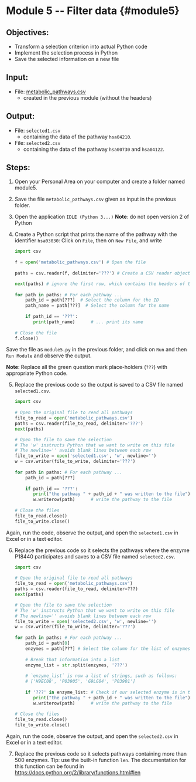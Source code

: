 # Module 5 -- Filter data {#module5}

## Objectives:
- Transform a selection criterion into actual Python code
- Implement the selection process in Python
- Save the selected information on a new file

## Input:
- File: [metabolic_pathways.csv](files/metabolic_pathways.csv)
	- created in the previous module (without the headers)

## Output:
- File: `selected1.csv`
	* containing the data of the pathway `hsa04210`.
- File: `selected2.csv`
	* containing the data of the pathway `hsa00730` and `hsa04122`.

## Steps:

1. Open your Personal Area on your computer and create a folder named module5.

2. Save the file `metabolic_pathways.csv` given as input in the previous folder.

3. Open the application `IDLE (Python 3...)`
**Note**: do not open version 2 of Python 

4. Create a Python script that prints the name of the pathway with the identifier `hsa03030`:
Click on `File`, then on `New File`, and write

	```python
	import csv
	 
	f = open('metabolic_pathways.csv') # Open the file
  
	paths = csv.reader(f, delimiter='???') # Create a CSV reader object
	
	next(paths) # ignore the first row, which contains the headers of the columns called "metadata" 
		
	for path in paths: # For each pathway ...
		path_id = path[???]  # Select the column for the ID
		path_name = path[???]  # Select the column for the name
		
		if path_id == '???':
		   print(path_name)      # ... print its name
		
	# Close the file
	f.close()
	```

Save the file as `module5.py` in the previous folder, and click on `Run` and then `Run Module` and observe the output.
	
**Note**: Replace all the green question mark place-holders (`???`) with appropriate Python code.
	

5. Replace the previous code so the output is saved to a CSV file named `selected1.csv`.
	
	```python
	import csv
	 
	# Open the original file to read all pathways
	file_to_read = open('metabolic_pathways.csv')
	paths = csv.reader(file_to_read, delimiter='???')
	next(paths) 
	
	# Open the file to save the selection
	# The 'w' instructs Python that we want to write on this file
	# The newline='' avoids blank lines between each row
	file_to_write = open('selected1.csv', 'w', newline='')
	w = csv.writer(file_to_write, delimiter='???')
		
	for path in paths: # For each pathway ...
		path_id = path[???]  
		
		if path_id == '???':
		   print("the pathway " + path_id + " was written to the file")      
		   w.writerow(path)      # write the pathway to the file
	 
	# Close the files
	file_to_read.close()
	file_to_write.close()
	```

Again, run the code, observe the output, and open the `selected1.csv` in Excel or in a text editor.

6. Replace the previous code so it selects the pathways where the enzyme P18440 participates and saves to a CSV file named `selected2.csv`.
	
	```python
	import csv
	 
	# Open the original file to read all pathways
	file_to_read = open('metabolic_pathways.csv')
	paths = csv.reader(file_to_read, delimiter=???)
	next(paths) 
	
	# Open the file to save the selection
	# The 'w' instructs Python that we want to write on this file
	# The newline='' avoids blank lines between each row
	file_to_write = open('selected2.csv', 'w', newline='')
	w = csv.writer(file_to_write, delimiter='???')
		
	for path in paths: # For each pathway ...
		path_id = path[0]
		enzymes = path[???] # Select the column for the list of enzymes
			
		# Break that information into a list
		enzyme_list = str.split(enzymes, '???')
		
		# `enzyme_list` is now a list of strings, such as follows:
		# ['H9EC08', 'P03905', 'G9LG04', 'P03901']
		
		if '???' in enzyme_list: # Check if our selected enzyme is in that list
		   print("the pathway " + path_id + " was written to the file")      
		   w.writerow(path)      # write the pathway to the file
	 
	# Close the files
	file_to_read.close()
	file_to_write.close()
	```

Again, run the code, observe the output, and open the `selected2.csv` in Excel or in a text editor.

7. Replace the previous code so it selects pathways containing more than 500 enzymes.
Tip: use the built-in function `len`. The documentation for this function can be found in <https://docs.python.org/2/library/functions.html#len>






